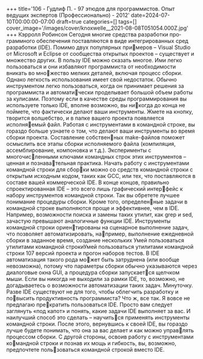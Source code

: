 +++
title='106 - Гудлиф П. - 97 этюдов для программистов. Опыт ведущих экспертов (Профессионально) - 2012'
date=2024-07-10T00:00:00-07:00
draft=true
categories=[]
tags=[]
cover_image='/images/cover/knoxwelle__2021-08-08T051054.000Z.jpg'
+++
Кэрролл Робинсон
Се­го­дня мно­гие сред­ст­ва раз­ра­бот­ки про­грамм­но­го обес­пе­че­ния поставляются 
в виде интегрированных сред разработки (IDE). Помимо двух популярных примеров – Visual Studio от Microsoft и Eclipse от сообщества открытых проектов – 
существует и множество других. В пользу IDE можно сказать многое. Ими легко 
пользоваться и они избавляют программиста от необходимости вникать во множество мелких деталей, включая процесс сборки.
Однако легкость использования имеет свой недостаток. Обычно инструментом 
легко пользоваться, когда он принимает решения за программиста и автоматически проделывает большой объем работы за кулисами. Поэтому если в качестве 
среды программирования вы используете только IDE, вполне возможно, вы никогда до конца не поймете, что фактически делают ваши инструменты. Жмете 
на кнопку, творится волшебство, и в папке вашего проекта появляется исполняемый файл.
Работая с инструментами в командной строке, вы гораздо больше узнаете о том, 
что делают ваши инструменты во время сборки проекта. Составление собственных make-файлов поможет осмыслить все этапы сборки исполняемого файла 
(компиляция, ассемблирование, компоновка и т.д.). Эксперименты с многочисленными ключами командных строк этих инструментов – ценная и познавательная практика. Начать работу с инструментами командной строки для сборки можно со средств командной строки с открытым исходным кодом, таких как 
GCC, или тех, что поставляются в составе вашей коммерческой IDE. В конце 
концов, правильно спроектированная IDE – это всего лишь графический интерфейс к набору инструментов командной строки.
Так вы обретете лучшее понимание процедуры сборки. Кроме того, определенные задачи в командной строке выполняются проще и эффективнее, чем в IDE. 
Например, возможности поиска и замены таких утилит, как grep и sed, зачастую 
превышают аналогичные функции IDE. Инструменты командной строки ориентированы на сценарное выполнение задач, что позволяет автоматизировать, например, выполнение ежедневной сборки в заданное время, создание нескольких 
Умей пользоваться утилитами 
командной строкиУмей пользоваться утилитами командной строки 107
версий проекта и прогон наборов тестов. В IDE автоматизация такого рода может быть затруднена (или вообще невозможна), потому что параметры сборки 
обычно указываются через диалоговые окна GUI, а процедура сборки запускается щелчком мыши. Если вы никогда не выходили за рамки IDE, то, возможно, 
не догадываетесь о возможности автоматизации таких задач.
Минуточку. Разве IDE существуют не для того, чтобы облегчить разработку и повысить продуктивность программиста? Что ж, все так. Я вовсе не предлагаю прекратить пользоваться IDE. Просто вам следует заглянуть «под капот» и понять, 
какие задачи IDE выполняет за вас. И наилучший способ это сделать – научиться применять инструменты командной строки. После этого, вернувшись к своей 
IDE, вы гораздо лучше будете понимать, что она за вас делает и как можно управлять процессом сборки. С другой стороны, освоив работу с инструментами командной строки и познав их мощь и гибкость, вы, возможно, предпочтете пользоваться командной строкой вместо IDE.